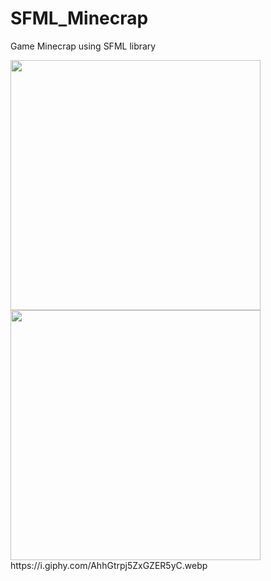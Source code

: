 # SFML_Minecrap
Game Minecrap using SFML library

<img src="https://giphy.com/embed/nFSYvGDz5YrtvHDkTB.gif" width="400" height="400" />

<img src="https://giphy.com/embed/nFSYvGDz5YrtvHDkTB.gif" width="400" height="400" />
https://i.giphy.com/AhhGtrpj5ZxGZER5yC.webp
